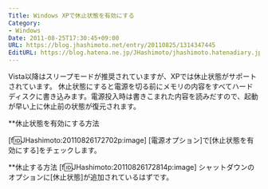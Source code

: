 ```yaml
---
Title: Windows XPで休止状態を有効にする
Category:
- Windows
Date: 2011-08-25T17:30:45+09:00
URL: https://blog.jhashimoto.net/entry/20110825/1314347445
EditURL: https://blog.hatena.ne.jp/JHashimoto/jhashimoto.hatenadiary.jp/atom/entry/12921228815717257351
---
```



Vista以降はスリープモードが推奨されていますが、XPでは休止状態がサポートされています。
休止状態にすると電源を切る前にメモリの内容をすべてハードディスクに書き込みます。電源投入時は書きこまれた内容を読みだすので、起動が早い上に休止前の状態が復元されます。

**休止状態を有効にする方法

[f:id:JHashimoto:20110826172702p:image]
[電源オプション]で[休止状態を有効にする]をチェックします。

**休止する方法
[f:id:JHashimoto:20110826172814p:image]
シャットダウンのオプションに[休止状態]が追加されているはずです。
